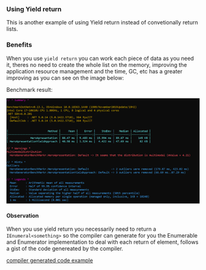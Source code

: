 ### Using Yield return

This is another example of using Yield return instead of convetionally return lists.

### Benefits

When you use `yield return` you can work each piece of data as you need it, theres no need to create the whole list on the memory, improving the application resource management and the time, GC, etc has a greater improving as you can see on the image below:

Benchmark result:

![img](./assets/YieldReturn2BenchMark.png)

#### Observation

When you use yield return you necessarily need to return a `IEnumeral<something>` so the compiler can generate for you the Enumerable and Enumerator implementation to deal with each return of element, follows a gist of the code genereated by the compiler.

[compiler generated code example](https://gist.github.com/GusBedasi/5f4af71a0905e092d78a9356a8b6e0e4)
